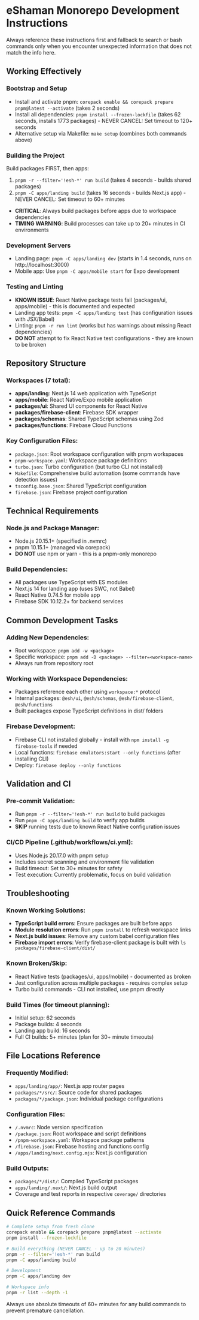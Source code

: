 # eShaman Monorepo Development Instructions

Always reference these instructions first and fallback to search or bash commands only when you encounter unexpected information that does not match the info here.

## Working Effectively

### Bootstrap and Setup
- Install and activate pnpm: `corepack enable && corepack prepare pnpm@latest --activate` (takes 2 seconds)
- Install all dependencies: `pnpm install --frozen-lockfile` (takes 62 seconds, installs 1773 packages) - NEVER CANCEL: Set timeout to 120+ seconds
- Alternative setup via Makefile: `make setup` (combines both commands above)

### Building the Project
Build packages FIRST, then apps:
1. `pnpm -r --filter='!esh-*' run build` (takes 4 seconds - builds shared packages)
2. `pnpm -C apps/landing build` (takes 16 seconds - builds Next.js app) - NEVER CANCEL: Set timeout to 60+ minutes
- **CRITICAL**: Always build packages before apps due to workspace dependencies
- **TIMING WARNING**: Build processes can take up to 20+ minutes in CI environments

### Development Servers
- Landing page: `pnpm -C apps/landing dev` (starts in 1.4 seconds, runs on http://localhost:3000)
- Mobile app: Use `pnpm -C apps/mobile start` for Expo development

### Testing and Linting
- **KNOWN ISSUE**: React Native package tests fail (packages/ui, apps/mobile) - this is documented and expected
- Landing app tests: `pnpm -C apps/landing test` (has configuration issues with JSX/Babel)
- Linting: `pnpm -r run lint` (works but has warnings about missing React dependencies)
- **DO NOT** attempt to fix React Native test configurations - they are known to be broken

## Repository Structure

### Workspaces (7 total):
- **apps/landing**: Next.js 14 web application with TypeScript
- **apps/mobile**: React Native/Expo mobile application  
- **packages/ui**: Shared UI components for React Native
- **packages/firebase-client**: Firebase SDK wrapper
- **packages/schemas**: Shared TypeScript schemas using Zod
- **packages/functions**: Firebase Cloud Functions

### Key Configuration Files:
- `package.json`: Root workspace configuration with pnpm workspaces
- `pnpm-workspace.yaml`: Workspace package definitions
- `turbo.json`: Turbo configuration (but turbo CLI not installed)
- `Makefile`: Comprehensive build automation (some commands have detection issues)
- `tsconfig.base.json`: Shared TypeScript configuration
- `firebase.json`: Firebase project configuration

## Technical Requirements

### Node.js and Package Manager:
- Node.js 20.15.1+ (specified in .nvmrc)
- pnpm 10.15.1+ (managed via corepack)
- **DO NOT** use npm or yarn - this is a pnpm-only monorepo

### Build Dependencies:
- All packages use TypeScript with ES modules
- Next.js 14 for landing app (uses SWC, not Babel)
- React Native 0.74.5 for mobile app
- Firebase SDK 10.12.2+ for backend services

## Common Development Tasks

### Adding New Dependencies:
- Root workspace: `pnpm add -w <package>`
- Specific workspace: `pnpm add -D <package> --filter=<workspace-name>`
- Always run from repository root

### Working with Workspace Dependencies:
- Packages reference each other using `workspace:*` protocol
- Internal packages: `@esh/ui`, `@esh/schemas`, `@esh/firebase-client`, `@esh/functions`
- Built packages expose TypeScript definitions in dist/ folders

### Firebase Development:
- Firebase CLI not installed globally - install with `npm install -g firebase-tools` if needed
- Local functions: `firebase emulators:start --only functions` (after installing CLI)
- Deploy: `firebase deploy --only functions`

## Validation and CI

### Pre-commit Validation:
- Run `pnpm -r --filter='!esh-*' run build` to build packages
- Run `pnpm -C apps/landing build` to verify app builds
- **SKIP** running tests due to known React Native configuration issues

### CI/CD Pipeline (.github/workflows/ci.yml):
- Uses Node.js 20.17.0 with pnpm setup
- Includes secret scanning and environment file validation
- Build timeout: Set to 30+ minutes for safety
- Test execution: Currently problematic, focus on build validation

## Troubleshooting

### Known Working Solutions:
- **TypeScript build errors**: Ensure packages are built before apps
- **Module resolution errors**: Run `pnpm install` to refresh workspace links  
- **Next.js build issues**: Remove any custom babel configuration files
- **Firebase import errors**: Verify firebase-client package is built with `ls packages/firebase-client/dist/`

### Known Broken/Skip:
- React Native tests (packages/ui, apps/mobile) - documented as broken
- Jest configuration across multiple packages - requires complex setup
- Turbo build commands - CLI not installed, use pnpm directly

### Build Times (for timeout planning):
- Initial setup: 62 seconds
- Package builds: 4 seconds  
- Landing app build: 16 seconds
- Full CI builds: 5+ minutes (plan for 30+ minute timeouts)

## File Locations Reference

### Frequently Modified:
- `apps/landing/app/`: Next.js app router pages
- `packages/*/src/`: Source code for shared packages
- `packages/*/package.json`: Individual package configurations

### Configuration Files:
- `/.nvmrc`: Node version specification
- `/package.json`: Root workspace and script definitions
- `/pnpm-workspace.yaml`: Workspace package patterns
- `/firebase.json`: Firebase hosting and functions config
- `/apps/landing/next.config.mjs`: Next.js configuration

### Build Outputs:
- `packages/*/dist/`: Compiled TypeScript packages
- `apps/landing/.next/`: Next.js build output
- Coverage and test reports in respective `coverage/` directories

## Quick Reference Commands

```bash
# Complete setup from fresh clone
corepack enable && corepack prepare pnpm@latest --activate
pnpm install --frozen-lockfile

# Build everything (NEVER CANCEL - up to 20 minutes)
pnpm -r --filter='!esh-*' run build
pnpm -C apps/landing build

# Development
pnpm -C apps/landing dev

# Workspace info
pnpm -r list --depth -1
```

Always use absolute timeouts of 60+ minutes for any build commands to prevent premature cancellation.